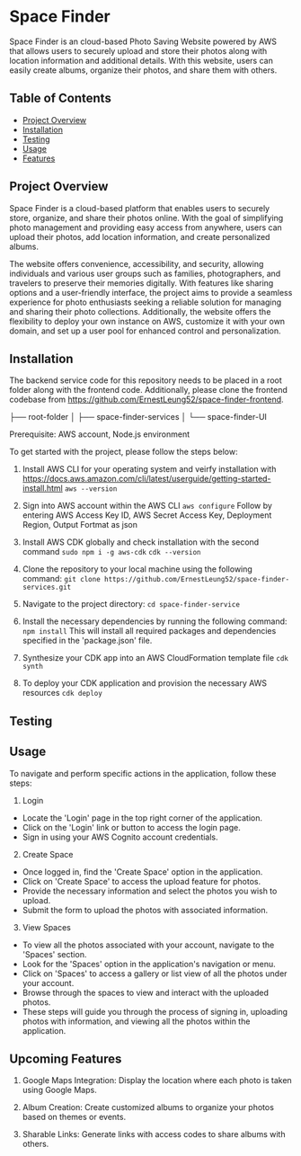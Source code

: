 # Space Finder

Space Finder is an cloud-based Photo Saving Website powered by AWS that allows users to securely upload and store their photos along with location information and additional details. With this website, users can easily create albums, organize their photos, and share them with others.

## Table of Contents

-   [Project Overview](#project-overview)
-   [Installation](#installation)
-   [Testing](#Testing)
-   [Usage](#usage)
-   [Features](#features)

## Project Overview

Space Finder is a cloud-based platform that enables users to securely store, organize, and share their photos online. With the goal of simplifying photo management and providing easy access from anywhere, users can upload their photos, add location information, and create personalized albums.

The website offers convenience, accessibility, and security, allowing individuals and various user groups such as families, photographers, and travelers to preserve their memories digitally. With features like sharing options and a user-friendly interface, the project aims to provide a seamless experience for photo enthusiasts seeking a reliable solution for managing and sharing their photo collections. Additionally, the website offers the flexibility to deploy your own instance on AWS, customize it with your own domain, and set up a user pool for enhanced control and personalization.

## Installation

The backend service code for this repository needs to be placed in a root folder along with the frontend code. Additionally, please clone the frontend codebase from https://github.com/ErnestLeung52/space-finder-frontend.

├── root-folder
│ ├── space-finder-services
│ └── space-finder-UI

Prerequisite: AWS account, Node.js environment

To get started with the project, please follow the steps below:

1. Install AWS CLI for your operating system and veirfy installation with
   https://docs.aws.amazon.com/cli/latest/userguide/getting-started-install.html
   `aws --version`

2. Sign into AWS account within the AWS CLI
   `aws configure`
   Follow by entering AWS Access Key ID, AWS Secret Access Key, Deployment Region, Output Fortmat as json

3. Install AWS CDK globally and check installation with the second command
   `sudo npm i -g aws-cdk`
   `cdk --version`

4. Clone the repository to your local machine using the following command:
   `git clone https://github.com/ErnestLeung52/space-finder-services.git`

5. Navigate to the project directory:
   `cd space-finder-service`

6. Install the necessary dependencies by running the following command:
   `npm install`
   This will install all required packages and dependencies specified in the 'package.json' file.

7. Synthesize your CDK app into an AWS CloudFormation template file
   `cdk synth`

8. To deploy your CDK application and provision the necessary AWS resources
   `cdk deploy`

## Testing

## Usage

To navigate and perform specific actions in the application, follow these steps:

1. Login

-   Locate the 'Login' page in the top right corner of the application.
-   Click on the 'Login' link or button to access the login page.
-   Sign in using your AWS Cognito account credentials.

2. Create Space

-   Once logged in, find the 'Create Space' option in the application.
-   Click on 'Create Space' to access the upload feature for photos.
-   Provide the necessary information and select the photos you wish to upload.
-   Submit the form to upload the photos with associated information.

3. View Spaces

-   To view all the photos associated with your account, navigate to the 'Spaces' section.
-   Look for the 'Spaces' option in the application's navigation or menu.
-   Click on 'Spaces' to access a gallery or list view of all the photos under your account.
-   Browse through the spaces to view and interact with the uploaded photos.
-   These steps will guide you through the process of signing in, uploading photos with information, and viewing all the photos within the application.

## Upcoming Features

1. Google Maps Integration: Display the location where each photo is taken using Google Maps.

2. Album Creation: Create customized albums to organize your photos based on themes or events.

3. Sharable Links: Generate links with access codes to share albums with others.
